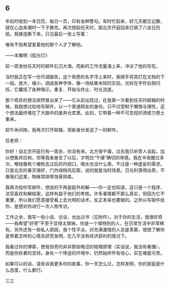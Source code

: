    

## 6

年初时收到一本日历，每日一页，印有各种警句。有时忙起来，好几天都忘记撕，就在心血来潮时一下子撕完。再次想起任天时，距北京开庭回来已隔了八张日历纸。我接连撕下来，只见最后一张上写着：

唯有不抱希望爱着他的那个人才了解他。

——本雅明《弧光灯》

前一周发给任天时的邮件石沉大海，而新的工作流量涌上来，冲淡了他的存在。

当时我正在写一份尽调报告，这个熟悉的名字浮上来时，我顺手将其打在文档的下一段。放大，缩小，调成各种字体，像一场结果未知的实验。光标在字符右侧闪烁，它囊括了各种暗示，重复、开始与终止、时光流逝。

那个奇异的想法突然冒出来了——它从前出现过，在我第一次看到任天时邮箱的时候，我就想过给他写邮件，以一个普通网友的身份。只不过受制于懒惰与理性，这个想法最终堆在了大脑中的废弃仓库里。此刻，它带着一种不可忽视的诱惑力卷土重来。

趁午休间隙，我再次打开邮箱，用新身份发送了一封邮件。

任老师：

你好！自北京开庭已有一周余，你没有来。北方很干燥，过去我只听旁人谈起，加以想象并应和，但等我亲身去了以后，才明白“干燥”确切的体感。我在半夜醒过多次，喉咙像有个被枪击过后的灼烧口，喝水也没什么用，不过是一种虚妄的需求。只是北京的春天很好，门外绿杨风后絮，说的就是当时场景。日光利落得出奇，不像我们这里，物候常挟带蚀骨阴柔。

我再次给你写邮件，想说的不再是庭外和解——你一定也知道，这只是一个程序，法官喜欢和解结案，这样有益于他们的考核。许多事情都不那么真实，但因为它不重要，所以我们愿意接受看上去光明的话术，反正本来也要做的。之所以写邮件给你，是想对你进行一次人物专访。

工作之余，我写一些小说、访谈，也出过书（见附件）。对于你的生活，我很好奇——我希望“好奇”不至于显得太冒昧，你是一个很特别的人，在日常生活中非常稀有。另外还有一些私人原因，我个性平淡，对充满激情的人总是羡慕，很想了解你是带着怎样的心情去研究发明，在几乎没有经济获利的情况下。

我看过你的博客，使我惊奇的并非那些晦涩的物理原理（实话说，我没有看懂），而是你执著的坚持。身处一个悖逆的环境中，仍然始终怀有信心，实在难能可贵。

如果可以的话，请告诉我更多你的故事，你一天怎么过，怎样发明，你的家庭是什么态度，什么都行。

三三